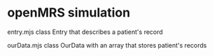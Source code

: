 # openMRS simulation
entry.mjs
class Entry that describes a patient's record

ourData.mjs
class OurData with an array that stores patient's records